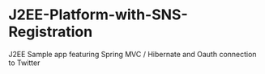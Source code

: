 J2EE-Platform-with-SNS-Registration
===================================

J2EE Sample app featuring Spring MVC / Hibernate and Oauth connection to Twitter
